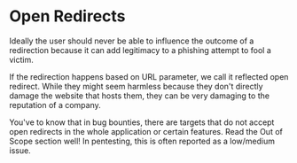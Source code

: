 # Open Redirects
Ideally the user should never be able to influence the outcome of a redirection because it can add legitimacy to a phishing attempt to fool a victim. 

If the redirection happens based on URL parameter, we call it reflected open redirect. While they might seem harmless because they don't directly damage the website that hosts them, they can be very damaging to the reputation of a company.

You've to know that in bug bounties, there are targets that do not accept open redirects in the whole application or certain features. Read the Out of Scope section well! In pentesting, this is often reported as a low/medium issue.

